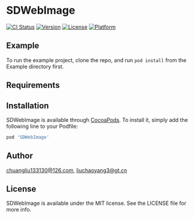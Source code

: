 # SDWebImage

[![CI Status](https://img.shields.io/travis/chuangliu133130@126.com/SDWebImage.svg?style=flat)](https://travis-ci.org/chuangliu133130@126.com/SDWebImage)
[![Version](https://img.shields.io/cocoapods/v/SDWebImage.svg?style=flat)](https://cocoapods.org/pods/SDWebImage)
[![License](https://img.shields.io/cocoapods/l/SDWebImage.svg?style=flat)](https://cocoapods.org/pods/SDWebImage)
[![Platform](https://img.shields.io/cocoapods/p/SDWebImage.svg?style=flat)](https://cocoapods.org/pods/SDWebImage)

## Example

To run the example project, clone the repo, and run `pod install` from the Example directory first.

## Requirements

## Installation

SDWebImage is available through [CocoaPods](https://cocoapods.org). To install
it, simply add the following line to your Podfile:

```ruby
pod 'SDWebImage'
```

## Author

chuangliu133130@126.com, liuchaoyang3@gt.cn

## License

SDWebImage is available under the MIT license. See the LICENSE file for more info.
